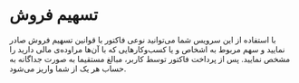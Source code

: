 # تسهیم فروش
با استفاده از این سرویس شما می‌توانید نوعی فاکتور با قوانین تسهیم فروش صادر نمایید و سهم مربوط به اشخاص و یا کسب‌وکارهایی که با آن‌ها مراوده‌ی مالی دارید را مشخص نمایید. پس از پرداخت فاکتور توسط کاربر، مبا‌لغ مستقیما به صورت جداگانه به حساب هر یک از شما واریز می‌شود.

<div class="box-end">
</div>

